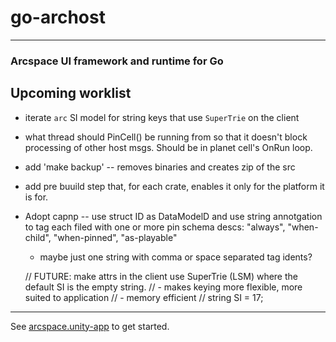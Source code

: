 # go-archost
---
### Arcspace UI framework and runtime for Go


## Upcoming worklist
  - iterate `arc` SI model for string keys that use `SuperTrie` on the client 
  - what thread should PinCell() be running from so that it doesn't block processing of other host msgs. Should be in planet cell's OnRun loop.
  - add 'make backup' -- removes binaries and creates zip of the src
  - add pre buuild step that, for each crate, enables it only for the platform it is for.
  - Adopt capnp -- use struct ID as DataModelD and use string annotgation to tag each filed with one or more pin schema descs: "always", "when-child", "when-pinned", "as-playable"
      - maybe just one string with comma or space separated tag idents? 
    
    // FUTURE: make attrs in the client use SuperTrie (LSM) where the default SI is the empty string.
    //     - makes keying more flexible, more suited to application
    //     - memory efficient 
    // string              SI              = 17;
    

---

See [arcspace.unity-app](https://github.com/arcspace/arcspace.unity-app) to get started.
